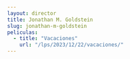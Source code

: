 ```yaml
---
layout: director
title: Jonathan M. Goldstein
slug: jonathan-m-goldstein
peliculas:
  - title: "Vacaciones"
    url: "/lps/2023/12/22/vacaciones/"
---
```

